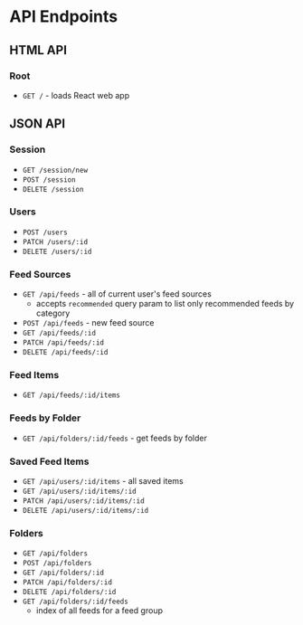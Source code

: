 # API Endpoints

## HTML API

### Root

- `GET /` - loads React web app

## JSON API

### Session

- `GET /session/new`
- `POST /session`
- `DELETE /session`

### Users

- `POST /users`
- `PATCH /users/:id`
- `DELETE /users/:id`

### Feed Sources

- `GET /api/feeds` - all of current user's feed sources
  - accepts `recommended` query param to list only recommended feeds by category
- `POST /api/feeds` - new feed source
- `GET /api/feeds/:id` 
- `PATCH /api/feeds/:id`
- `DELETE /api/feeds/:id`

### Feed Items
- `GET /api/feeds/:id/items` 

### Feeds by Folder
- `GET /api/folders/:id/feeds` - get feeds by folder

### Saved Feed Items
- `GET /api/users/:id/items` - all saved items
- `GET /api/users/:id/items/:id`
- `PATCH /api/users/:id/items/:id`
- `DELETE /api/users/:id/items/:id`

### Folders

- `GET /api/folders`
- `POST /api/folders`
- `GET /api/folders/:id`
- `PATCH /api/folders/:id`
- `DELETE /api/folders/:id`
- `GET /api/folders/:id/feeds`
  - index of all feeds for a feed group